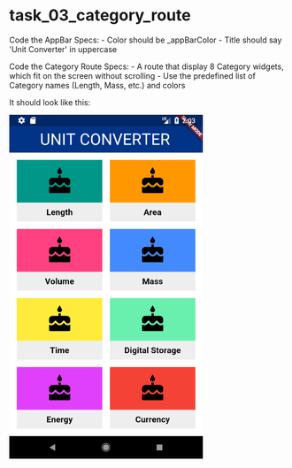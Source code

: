 # task_03_category_route

Code the AppBar
Specs:
    - Color should be _appBarColor
    - Title should say 'Unit Converter' in uppercase

Code the Category Route
Specs:
    - A route that display 8 Category widgets, which fit on the screen without scrolling
    - Use the predefined list of Category names (Length, Mass, etc.) and colors

It should look like this:

<img src='../../screenshots/03_category_route.png' width='350'>